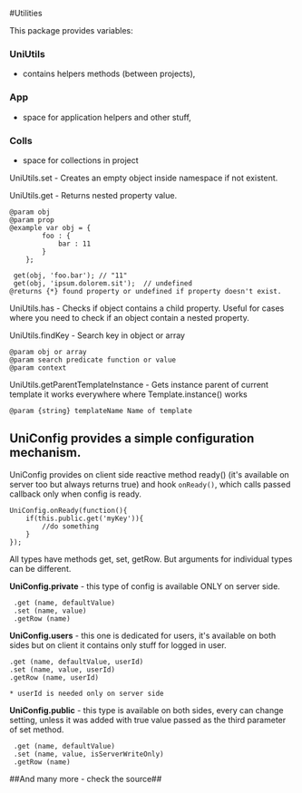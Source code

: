 #Utilities

This package provides variables: 
### UniUtils
- contains helpers methods (between projects), 

### App
- space for application helpers and other stuff, 

### Colls
- space for collections in project

UniUtils.set - Creates an empty object inside namespace if not existent.

UniUtils.get - Returns nested property value.
```
@param obj
@param prop
@example var obj = {
        foo : {
            bar : 11
        }
    };

 get(obj, 'foo.bar'); // "11"
 get(obj, 'ipsum.dolorem.sit');  // undefined
@returns {*} found property or undefined if property doesn't exist.
```
UniUtils.has - Checks if object contains a child property.
Useful for cases where you need to check if an object contain a nested property.

UniUtils.findKey - Search key in object or array
```
@param obj or array
@param search predicate function or value
@param context
```

UniUtils.getParentTemplateInstance - Gets instance parent of current template it works everywhere where Template.instance() works
```
@param {string} templateName Name of template
```

## UniConfig provides a simple configuration mechanism.
UniConfig provides on client side reactive method ready() (it's available on server too but always returns true)
and hook `onReady()`, which calls passed callback only when config is ready.


```
UniConfig.onReady(function(){
    if(this.public.get('myKey')){
        //do something
    }
});
```

All types have methods get, set, getRow.
But arguments for individual types can be different.

**UniConfig.private** - this type of config is available ONLY on server side.

```
 .get (name, defaultValue)
 .set (name, value)
 .getRow (name)
```

**UniConfig.users** - this one is dedicated for users, it's available on both sides but on client it contains only stuff for logged in user.

```
.get (name, defaultValue, userId)
.set (name, value, userId)
.getRow (name, userId)

* userId is needed only on server side
```

**UniConfig.public** - this type is available on both sides, every can change setting, unless it was added with true value passed as the third parameter of set method.

```
 .get (name, defaultValue)
 .set (name, value, isServerWriteOnly)
 .getRow (name)

```

##And many more - check the source##